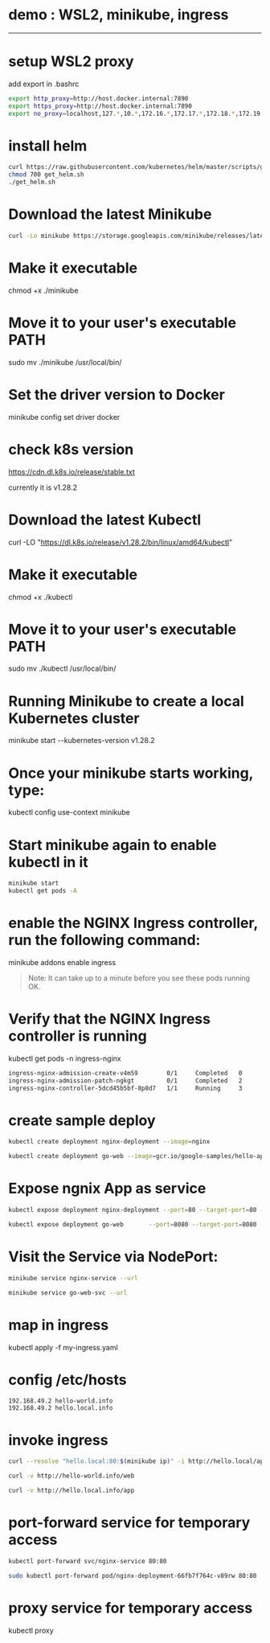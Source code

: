 # demo : WSL2, minikube, ingress
---------------------------------------
# setup WSL2 proxy
add export in .bashrc

```bash
export http_proxy=http://host.docker.internal:7890
export https_proxy=http://host.docker.internal:7890
export no_proxy=localhost,127.*,10.*,172.16.*,172.17.*,172.18.*,172.19.*,172.20.*,172.21.*,172.22.*,172.23.*,172.24.*,172.25.*,172.26.*,172.27.*,172.28.*,172.29.*,172.30.*,172.31.*,192.168.*,192.168.49.2
```

# install helm

```bash
curl https://raw.githubusercontent.com/kubernetes/helm/master/scripts/get > get_helm.sh 
chmod 700 get_helm.sh 
./get_helm.sh
```


# Download the latest Minikube

```bash
curl -Lo minikube https://storage.googleapis.com/minikube/releases/latest/minikube-linux-amd64
```

# Make it executable
chmod +x ./minikube

# Move it to your user's executable PATH
sudo mv ./minikube /usr/local/bin/

# Set the driver version to Docker
minikube config set driver docker

# check k8s version
https://cdn.dl.k8s.io/release/stable.txt

currently it is v1.28.2

# Download the latest Kubectl
curl -LO "https://dl.k8s.io/release/v1.28.2/bin/linux/amd64/kubectl"


# Make it executable
chmod +x ./kubectl

# Move it to your user's executable PATH
sudo mv ./kubectl /usr/local/bin/


# Running Minikube to create a local Kubernetes cluster
minikube start --kubernetes-version v1.28.2

# Once your minikube starts working, type:
kubectl config use-context minikube


# Start minikube again to enable kubectl in it

```bash
minikube start
kubectl get pods -A
```

# enable the NGINX Ingress controller, run the following command:
minikube addons enable ingress

> Note: It can take up to a minute before you see these pods running OK.

# Verify that the NGINX Ingress controller is running
kubectl get pods -n ingress-nginx

```txt
ingress-nginx-admission-create-v4m59        0/1     Completed   0             
ingress-nginx-admission-patch-ngkgt         0/1     Completed   2               
ingress-nginx-controller-5dcd45b5bf-8p8d7   1/1     Running     3 
```

# create sample deploy

```bash
kubectl create deployment nginx-deployment --image=nginx

kubectl create deployment go-web --image=gcr.io/google-samples/hello-app:1.0
```

# Expose ngnix App as service

```bash
kubectl expose deployment nginx-deployment --port=80 --target-port=80 --type=ClusterIP --name=nginx-service

kubectl expose deployment go-web       --port=8080 --target-port=8080 --type=ClusterIP --name=go-web-svc
```

# Visit the Service via NodePort:

```bash
minikube service nginx-service --url

minikube service go-web-svc --url
```

# map in ingress

kubectl apply -f my-ingress.yaml


# config /etc/hosts

```
192.168.49.2 hello-world.info
192.168.49.2 hello.local.info

```

# invoke ingress

```bash
curl --resolve "hello.local:80:$(minikube ip)" -i http://hello.local/app

curl -v http://hello-world.info/web

curl -v http://hello.local.info/app
```


# port-forward service for temporary access

```bash
kubectl port-forward svc/nginx-service 80:80

sudo kubectl port-forward pod/nginx-deployment-66fb7f764c-v89rw 80:80
```

# proxy service for temporary access

kubectl proxy 


